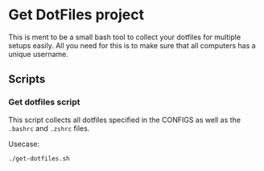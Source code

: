 # Get DotFiles project
This is ment to be a small bash tool to collect your dotfiles for multiple 
setups easily. All you need for this is to make sure that all computers 
has a unique username.

## Scripts

### Get dotfiles script
This script collects all dotfiles specified in the CONFIGS as well
as the `.bashrc` and `.zshrc` files.

Usecase:
```bash
./get-dotfiles.sh
```
